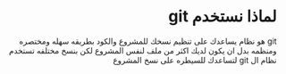 ﻿<div dir = rtl >

# لماذا نستخدم git 

git هو نظام يساعدك على تنظيم نسخك للمشروع والكود بطريقه سهله ومختصره ومنظمه 
بدل ان يكون لديك اكثر من ملف لنفس المشروع لكن بنسخ مختلفه تستخدم نظام ال git لتساعدك للسيطره على نسخ المشروع

 </dir>

